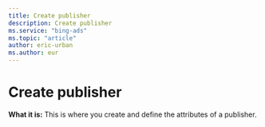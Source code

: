 ```yaml
---
title: Create publisher
description: Create publisher
ms.service: "bing-ads"
ms.topic: "article"
author: eric-urban
ms.author: eur
---
```


# Create publisher

**What it is:**  This is where you create and define the attributes of a publisher.


